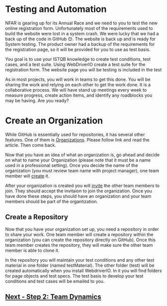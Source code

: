 # Testing and Automation

NFAR is gearing up for its Annual Race and we need to you to test the new online registration form. Unfortunately most of the requirements used to build the website were lost in a system crash. We were lucky that we had a back up of the code in GitHub 😊. The website is back up and is ready for System testing. The product owner had a backup of the requirements for the registration page, so it will be provided for you to use as test basis.

You goal is to use your ISTQB knowledge to create test conditions, test cases, and a test suite. Using WebDriverIO create a test suite for the registration form.  The website page you will be testing is included in the test
 
As in most projects, you will work in teams to get this done. You will be sharing the work and relying on each other to get the work done. It is a collaborative process. We will have stand up meetings every week to measure progress, create action items, and identify any roadblocks you may be having. Are you ready?   

# Create an Organization
While GitHub is essentially used for repositories, it has several other features. One of them is [Organizations](https://docs.github.com/en/organizations/collaborating-with-groups-in-organizations/about-organizations). Please follow link and read the article. Then come back.  

Now that you have an idea of what an organization is, go ahead and decide on what to name your Organization (please note that it must be a name used in a professional setting). Once you decide the name of the organization (you must review team name with project manager), one team member will [create](https://docs.github.com/en/organizations/collaborating-with-groups-in-organizations/creating-a-new-organization-from-scratch) it.  

After your organization is created you will [invite](https://docs.github.com/en/organizations/managing-membership-in-your-organization/inviting-users-to-join-your-organization) the other team members to join. They should accept the invitaion to join the organization. Once you have done these steps, you should have an organization and your team members should be part of the organtization. 

## Create a Repository
Now that you have your organization set up, you need a repository in order to share your work. One team member will create a repository within the organization (you can create the repository directly on GitHub). Once this team member creates the repository, they will make sure the other team member is able to clone it. 

In the repository you will maintain your test conditions and any other test material in one folder (named testMaterial). The other folder (test) will be created automatically when you install WebdriverIO. In it you will find folders for page objects and test specs. The test basis to develop your test conditions and test cases will be emailed to you. 


## [Next - Step 2: Team Dynamics](02_Team_Dynamics.md)
